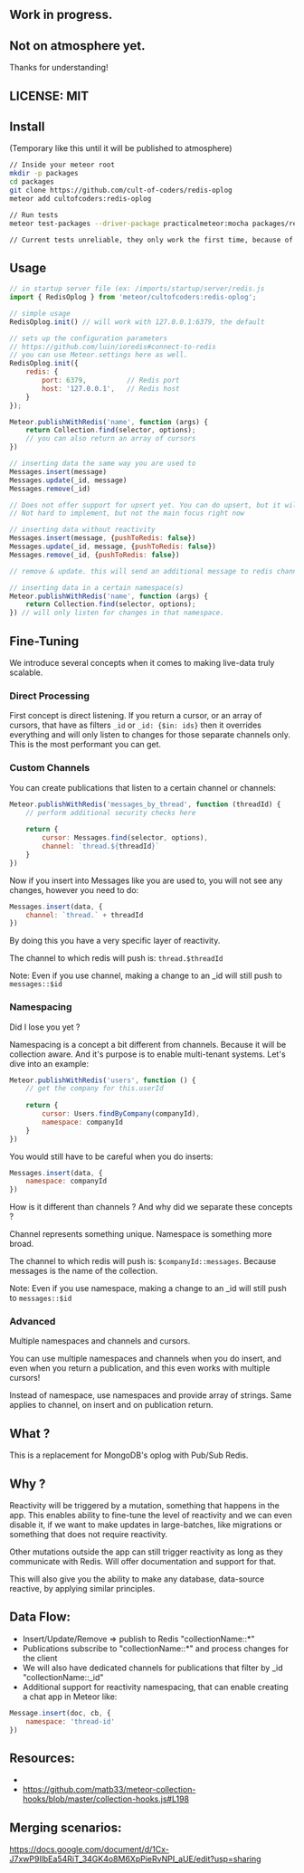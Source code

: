 ## Work in progress. 
## Not on atmosphere yet.

Thanks for understanding!

## LICENSE: MIT

## Install
(Temporary like this until it will be published to atmosphere)

```bash
// Inside your meteor root
mkdir -p packages
cd packages
git clone https://github.com/cult-of-coders/redis-oplog
meteor add cultofcoders:redis-oplog

// Run tests
meteor test-packages --driver-package practicalmeteor:mocha packages/redis-oplog

// Current tests unreliable, they only work the first time, because of database fixtures
```

## Usage

```js
// in startup server file (ex: /imports/startup/server/redis.js
import { RedisOplog } from 'meteor/cultofcoders:redis-oplog';

// simple usage
RedisOplog.init() // will work with 127.0.0.1:6379, the default

// sets up the configuration parameters 
// https://github.com/luin/ioredis#connect-to-redis
// you can use Meteor.settings here as well.
RedisOplog.init({
    redis: {
        port: 6379,          // Redis port
        host: '127.0.0.1',   // Redis host
    }
});
```

```js
Meteor.publishWithRedis('name', function (args) {
    return Collection.find(selector, options);
    // you can also return an array of cursors
})
```

```js
// inserting data the same way you are used to
Messages.insert(message)
Messages.update(_id, message)
Messages.remove(_id)

// Does not offer support for upsert yet. You can do upsert, but it will not trigger reactivity with Redis.
// Not hard to implement, but not the main focus right now

// inserting data without reactivity
Messages.insert(message, {pushToRedis: false})
Messages.update(_id, message, {pushToRedis: false})
Messages.remove(_id, {pushToRedis: false})

// remove & update. this will send an additional message to redis channel "messages::${id}"

// inserting data in a certain namespace(s)
Meteor.publishWithRedis('name', function (args) {
    return Collection.find(selector, options);
}) // will only listen for changes in that namespace.
```

## Fine-Tuning

We introduce several concepts when it comes to making live-data truly scalable.

### Direct Processing

First concept is direct listening. If you return a cursor, or an array of cursors,
that have as filters `_id` or `_id: {$in: ids}` then it overrides everything and will only
listen to changes for those separate channels only. This is the most performant you can get.

### Custom Channels

You can create publications that listen to a certain channel or channels:
```js
Meteor.publishWithRedis('messages_by_thread', function (threadId) {
    // perform additional security checks here
    
    return {
        cursor: Messages.find(selector, options),
        channel: `thread.${threadId}`
    }
})
```

Now if you insert into Messages like you are used to, you will not see any changes, however you need to do:
```js
Messages.insert(data, {
    channel: `thread.` + threadId
})
```

By doing this you have a very specific layer of reactivity.

The channel to which redis will push is: `thread.$threadId`

Note: Even if you use channel, making a change to an _id will still push to `messages::$id`

### Namespacing

Did I lose you yet ?

Namespacing is a concept a bit different from channels. Because it will be collection aware. And it's purpose is to enable
multi-tenant systems. Let's dive into an example:

```js
Meteor.publishWithRedis('users', function () {
    // get the company for this.userId
    
    return {
        cursor: Users.findByCompany(companyId),
        namespace: companyId
    }
})
```

You would still have to be careful when you do inserts:
```js
Messages.insert(data, {
    namespace: companyId
})
```

How is it different than channels ? And why did we separate these concepts ?

Channel represents something unique. Namespace is something more broad.

The channel to which redis will push is: `$companyId::messages`. Because messages is the name of the collection.

Note: Even if you use namespace, making a change to an _id will still push to `messages::$id`

### Advanced

Multiple namespaces and channels and cursors.

You can use multiple namespaces and channels when you do insert, and even when you return a publication, 
and this even works with multiple cursors!

Instead of namespace, use namespaces and provide array of strings. Same applies to channel, on insert and on publication return.

## What ?

This is a replacement for MongoDB's oplog with Pub/Sub Redis.

## Why ?

Reactivity will be triggered by a mutation, something that happens in the app.
This enables ability to fine-tune the level of reactivity and we can even disable it, if we want to make updates in large-batches,
like migrations or something that does not require reactivity.

Other mutations outside the app can still trigger reactivity as long as they communicate with Redis. Will offer documentation and support for that.

This will also give you the ability to make any database, data-source reactive, by applying similar principles.

## Data Flow:

- Insert/Update/Remove => publish to Redis "collectionName::*"
- Publications subscribe to "collectionName::*" and process changes for the client
- We will also have dedicated channels for publications that filter by _id "collectionName::_id"
- Additional support for reactivity namespacing, that can enable creating a chat app in Meteor like:

```js
Message.insert(doc, cb, {
    namespace: 'thread-id'
})
```

## Resources:
- 
- https://github.com/matb33/meteor-collection-hooks/blob/master/collection-hooks.js#L198

## Merging scenarios:

https://docs.google.com/document/d/1Cx-J7xwP9IlbEa54RiT_34GK4o8M6XpPieRvNPI_aUE/edit?usp=sharing
